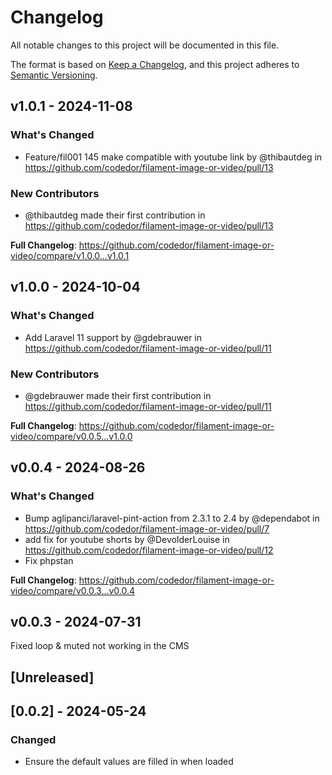 # Changelog

All notable changes to this project will be documented in this file.

The format is based on [Keep a Changelog](https://keepachangelog.com/en/1.0.0/),
and this project adheres to [Semantic Versioning](https://semver.org/spec/v2.0.0.html).

## v1.0.1 - 2024-11-08

### What's Changed

* Feature/fil001 145  make compatible with youtube link by @thibautdeg in https://github.com/codedor/filament-image-or-video/pull/13

### New Contributors

* @thibautdeg made their first contribution in https://github.com/codedor/filament-image-or-video/pull/13

**Full Changelog**: https://github.com/codedor/filament-image-or-video/compare/v1.0.0...v1.0.1

## v1.0.0 - 2024-10-04

### What's Changed

* Add Laravel 11 support by @gdebrauwer in https://github.com/codedor/filament-image-or-video/pull/11

### New Contributors

* @gdebrauwer made their first contribution in https://github.com/codedor/filament-image-or-video/pull/11

**Full Changelog**: https://github.com/codedor/filament-image-or-video/compare/v0.0.5...v1.0.0

## v0.0.4 - 2024-08-26

### What's Changed

* Bump aglipanci/laravel-pint-action from 2.3.1 to 2.4 by @dependabot in https://github.com/codedor/filament-image-or-video/pull/7
* add fix for youtube shorts by @DevolderLouise in https://github.com/codedor/filament-image-or-video/pull/12
* Fix phpstan

**Full Changelog**: https://github.com/codedor/filament-image-or-video/compare/v0.0.3...v0.0.4

## v0.0.3 - 2024-07-31

Fixed loop & muted not working in the CMS

## [Unreleased]

## [0.0.2] - 2024-05-24

### Changed

- Ensure the default values are filled in when loaded
